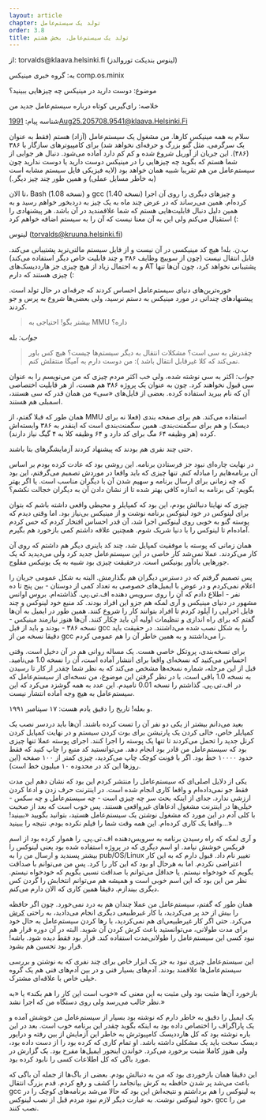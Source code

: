 ```yaml
---
layout: article
chapter: تولد یک سیستم‌عامل
order: 3.8
title: تولد یک سیستم‌عامل، بخش هشتم
---
```



<div class="email">
از: torvalds@klaava.helsinki.fi (لینوس بندیکت توروالدز)

به: گروه خبری مینیکس comp.os.minix

موضوع: دوست دارید در مینیکس چه چیزهایی ببینید؟

خلاصه: رای‌گیریی کوتاه درباره سیستم‌عامل جدید من

شناسه پیام: <1991Aug25.205708.9541@klaava.Helsinki.Fi>

سلام به همه مینیکس کارها. من مشغول یک سیستم‌عامل (آزاد) هستم (فقط به عنوان یک سرگرمی. مثل گنو بزرگ و حرفه‌ای نخواهد شد) برای کامپیوترهای سازگار با ۳۸۶ (۴۸۶). این جریان از آوریل شروع شده و کم کم دارد آماده می‌شود. دنبال هر جوابی از شما هستم که بگوید چه چیزهایی را در مینیکس دوست دارید یا دوست ندارید چون سیستم‌عامل من هم تقریبا شبیه همان خواهد بود (لایه فیزیکی فایل سیستم مشابه است (به خاطر مسایل عملی) و همین طور چند چیز دیگر.)

تا الان، Bash (نسخه 1.08) و gcc (نسخه 1.40) و چیزهای دیگری را روی آن اجرا کرده‌ام. همین می‌رساند که در عرض چند ماه به یک چیز به دردبخور خواهم رسید و به همین دلیل دنبال قابلیت‌هایی هستم که شما علاقمندید در آن باشد. هر پیشنهادی را استقبال می‌کنم ولی این به آن معنا نیست که آن را به سیستم اضافه خواهم کرد (:

لینوس (torvalds@kruuna.helsinki.fi)

پ.ن. بله! هیچ کد مینیکسی در آن نیست و از فایل سیستم مالتی‌ترید پشتیبانی می‌کند. قابل انتقال نیست (چون از سوییچ وظایف ۳۸۶ و چند قابلیت خاص دیگر استفاده می‌کند) و به احتمال زیاد از هیچ چیزی جز هارددیسک‌های AT پشتیبانی نخواهد کرد، چون آن‌ها تنها چیزی هستند که دارم (:
</div >


خوره‌ترین‌های دنیای سیستم‌عامل احساس کردند که جرقه‌ای در حال تولد است. پیشنهادهای چندانی در مورد مینیکس به دستم نرسید، ولی بعضی‌ها شروع به پرس و جو کردند.



> بیشتر بگو! احتیاجی به MMU داره؟

*جواب:* بله

> چقدرش به سی است؟ مشکلات انتقال به دیگر سیستم‌ها چیست؟ هیچ کس باور نمی‌کند که کلا غیرقابل انتقال باشد ): من دوست دارم به آمیگا منتقلش کنم.

*جواب:* اکثر به سی نوشته شده، ولی خب اکثر مردم چیزی که من می‌نویسم را به عنوان سی قبول نخواهند کرد. چون به عنوان یک پروژه ۳۸۶ هم هست، از هر قابلیت اختصاصی آن که نام ببرید استفاده کرده. بعضی از فایل‌های «سی» من همان قدر که سی هستند، اسمبلی هم هستند. 

همان طور که قبلا گفتم، از MMU استفاده می‌کند. هم برای صفحه بندی (فعلا نه برای دیسک) و هم برای سگمنت‌بندی. همین سگمنت‌بندی است که اینقدر به ۳۸۶ وابسته‌اش کرده (هر وظیفه ۶۴ مگ برای کد دارد و ۶۴ وظیفه کلا به ۴ گیگ نیاز دارند).



حتی چند نفری هم بودند که پیشنهاد کردند آزمایشگرهای بتا باشند. 

در نهایت چاره‌ای نبود جز فرستادن برنامه. این روشی بود که عادت کرده بودم بر اساس آن برنامه‌هایم را مبادله کنم. تنها چیزی که باید واقعا در موردش تصمیم می‌گرفتم، این بود که چه زمانی برای ارسال برنامه و سهیم شدن آن با دیگران مناسب است. یا اگر بهتر بگویم: کی برنامه به اندازه کافی بهتر شده تا از نشان دادن آن به دیگران خجالت نکشم؟

چیزی که نهایتا دنبالش بودم، این بود که کمپایلر و محیطی واقعی داشته باشم که بتوان برای لینوکس در خود لینوکس برنامه نوشت و از مینیکس بی‌نیاز بود. اما وقتی دیدم که پوسته گنو به خوبی روی لینوکس اجرا شد، آن قدر احساس افتخار کردم که حس کردم آماده‌ام تا لینوکس را با دنیا شریک شوم. همچنین علاقه داشتم کمی بازخورد هم بگیرم.

همان زمانی که پوسته با موفقیت کمپایل شد، چند کد باینری دیگر هم داشتم که روی آن کار می‌کردند. عملا نمی‌شد کار خاصی در این سیستم‌عامل جدید کرد ولی می‌دیدید که یک جورهایی یادآور یونیکس است. درحقیقت چیزی بود شبیه به یک یونیکس مفلوج.

پس تصمیم گرفتم که در دسترس دیگران هم بگذارمش. البته به شکل عمومی جریان را اعلام نمی‌کردم و در عوض با ایمیل‌های خصوصی به تعداد کمی از دوستان - بین پنج تا ده نفر - اطلاع دادم که آن را روی سرویس دهنده اف.تی.پی. گذاشته‌ام. بروس اوانس مشهور در دنیای مینیکس و آری لمکه هم جزو این افراد بودند. کد منبع خود لینوکس و چند فایل اجرایی را آپلود کردم تا افراد بتوانند کار را شروع کنند. همین طور در ایمیل به آن‌ها گفتم که برای راه اندازی و تنظیمات اولیه آن باید چکار کنند. آن‌ها هنوز نیازمند مینیکس - نسخه ۳۸۶ - بودند و باید از قبل gcc را به شکل نصب شده می‌داشتند. در حقیقت باید دقیقا نسخه من از gcc را می‌داشتند و به همین خاطر آن را هم عمومی کردم. 

برای نسخه‌بندی، پروتکل خاصی هست. یک مساله روانی هم در آن دخیل است. وقتی احساس می‌کنید که نسخه‌ای واقعا برای انتشار آماده است، آن را نسخه 1.0 می‌نامید. قبل از این مرحله، شماره نسخه‌ها مشخص می‌کند که به نظر شما چقدر از کار تا رسیدن به نسخه 1.0 باقی است. با در نظر گرفتن این موضوع، من نسخه‌ای از سیستم‌عامل که در اف.تی.پی. گذاشتم را نسخه 0.01 نامیدم. این عدد به همه گوشزد می‌کرد که این سیستم‌عامل به هیچ وجه آماده انتشار نیست. 

و بعله! تاریخ را دقیق یادم هست: ۱۷ سپتامبر ۱۹۹۱. 

بعید می‌دانم بیشتر از یکی دو نفر آن را تست کرده باشند. آن‌ها باید دردسر نصب یک کمپایلر خاص، خالی کردن یک پارتیشن برای بوت کردن سیستم و در نهایت کمپایل کردن کرنل جدید را تحمل می‌کردند تا تنها یک پوسته را اجرا کنند. اجرای پوسته عملا تنها چیزی بود که سیستم‌عامل من قادر بود انجام دهد. می‌توانستید کد منبع را چاپ کنید که فقط حدود ۱۰۰۰۰ خط بود. اگر با فونت کوچک چاپ می‌کردید، چیزی کمتر از ۱۰۰ صفحه (این روزها این کد در محدوده ۱۰ میلیون خط است).

یکی از دلایل اصلی‌ای که سیستم‌عامل را منتشر کردم این بود که نشان دهم این مدت فقط جو نمی‌داده‌ام و واقعا کاری انجام شده است. در اینترنت حرف زدن و ادعا کردن ارزشی ندارد. جدای از اینکه بحث سر چه چیزی است - چه سیستم‌عامل و چه سکس - خیلی‌ها در اینترنت مشغول ادعاهای غیرواقعی هستند. پس خوب است که بعد از صحبت با کلی آدم در این مورد که مشغول نوشتن یک سیستم‌عامل هستید، بتوانید بگویید «ببینید! واقعا یک کاری کرده‌ام. این همه وقت شما را فیلم نکرده بودم. نتیجه را ببینید...»

و آری لمکه که راه رسیدن برنامه به سرویس‌دهنده اف.تی.پی. را هموار کرده بود از اسم فریکس خوشش نیامد. او اسم دیگری که در پروژه استفاده شده بود یعنی لینوکس را بیشتر پسندید و ارسال من را به pub/OS/Linux تغییر نام داد. قبول دارم که به این کار اعتراضی نکردم. اما به هرحال او بود که این کار را کرد. پس من می‌توانم با صداقت بگویم که خودخواه نیستم. یا حداقل می‌توانم با صداقت نسبی بگویم که خودخواه نیستم. نظر من این بود که این اسم خوبی است و همیشه هم می‌توانم انتخابش را گردن کس دیگری بیندازم. دقیقا همین کاری که الان دارم می‌کنم. 

همان طور که گفتم، سیستم‌عامل من عملا چندان هم به درد نمی‌خورد. چون اگر حافظه را بیش از حد پر می‌کردید، یا کار غیرطبیعی دیگری انجام می‌دادید، به راحتی <abbr title="Crash">کرش</abbr > می‌کرد. حتی اگر کار غیرطبیعی‌ای هم نمی‌کردید، با رها کردن سیستم‌عامل به حال خود برای مدت طولانی، می‌توانستید باعث کرش کردن آن شوید. البته در آن دوره قرار هم نبود کسی این سیستم‌عامل را طولانی‌مدت استفاده کند. قرار بود فقط دیده شود. باشه! قرار بود تحسین هم بشود.

این سیستم‌عامل چیزی نبود به جز یک ابزار خاص برای چند نفری که به نوشتن و بررسی سیستم‌عامل‌ها علاقمند بودند. آدم‌های بسیار فنی و در بین آدم‌های فنی هم یک گروه خیلی خاص با علاقه‌ای مشترک.

باز‌خورد آن‌ها مثبت بود ولی مثبت به این معنی که «خوب است این کار را هم بکند» یا «به نظر جالب می‌رسد ولی روی دستگاه من که اجرا نشد.»

یک ایمیل را دقیق به خاطر دارم که نوشته بود بسیار از سیستم‌عامل من خوشش آمده و یک پاراگراف را اختصاص داده بود به اینکه بگوید چقدر این برنامه خوب است. بعد در این باره نوشته بود که کل هارددیسک کامپیوترش به خاطر این آزمایش از بین رفته و درایور دیسک سخت باید یک مشکلی داشته باشد. او تمام کاری که کرده بود را از دست داده بود، ولی هنوز کاملا مثبت برخورد می‌کرد. خواندن اینجور ایمیل‌ها مفرح بود. یک گزارش در مورد باگی که کل اطلاعات کسی را نابود کرده بود. 

این دقیقا همان باز‌خوردی بود که من به دنبالش بودم. بعضی از باگ‌ها از جمله آن باگی که باعث می‌شد پر شدن حافظه به کرش بیانجامد را کشف و رفع کردم. قدم بزرگ انتقال gcc به لینوکس را هم برداشتم و نتیجه‌اش این بود که حالا می‌شد برنامه‌های کوچک را در خود لینوکس نوشت. به عبارت دیگر لازم نبود مردم قبل از نصب لینوکس، gcc من را نصب کنند.

